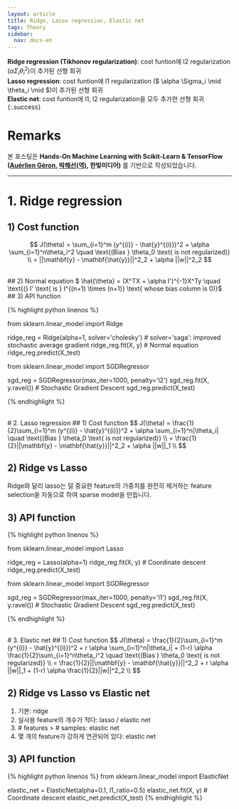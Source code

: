 ```yaml
---
layout: article
title: Ridge, Lasso regression, Elastic net
tags: Theory
sidebar:
  nav: docs-en
---
```


**Ridge regression (Tikhonov regularization)**: cost funtion에 l2 regularization ($\alpha \Sigma_i \theta_i^2$)이 추가된 선형 회귀 <br> **Lasso regression**: cost funtion에 l1 regularization ($ \alpha \Sigma_i \mid \theta_i \mid $)이 추가된 선형 회귀 <br> **Elastic net**: cost funtion에 l1, l2 regularization을 모두 추가한 선형 회귀
{:.success}

<!--more-->

# Remarks
본 포스팅은 **Hands-On Machine Learning with Scikit-Learn & TensorFlow ([Auérlien Géron](https://github.com/ageron/handson-ml), [박해선(역)](https://github.com/rickiepark/handson-ml), 한빛미디어)** 를 기반으로 작성되었습니다.

---

# 1. Ridge regression
## 1) Cost function
$$
J(\theta) = \sum_{i=1}^m (y^{(i)} - \hat{y}^{(i)})^2 + \alpha \sum_{i=1}^n\theta_i^2
\quad \text{(Bias } \theta_0 \text{ is not regularized)} \\
= ||\mathbf{y} - \mathbf{\hat{y}}||^2_2 + \alpha ||w||^2_2
$$

<br>
## 2) Normal equation
$ \hat{\theta} = (X^TX + \alpha I')^{-1}X^Ty \quad \text{(} I' \text{ is } I^{(n+1) \times (n+1)} \text{ whose bias column is 0)}$

<br>
## 3) API function

{% highlight python linenos %}

from sklearn.linear_model import Ridge

ridge_reg = Ridge(alpha=1, solver='cholesky')  # solver='saga': improved stochastic average gradient
ridge_reg.fit(X, y)  # Normal equation
ridge_reg.predict(X_test)


from sklearn.linear_model import SGDRegressor

sgd_reg = SGDRegressor(max_iter=1000, penalty='l2')
sgd_reg.fit(X, y.ravel())  # Stochastic Gradient Descent
sgd_reg.predict(X_test)

{% endhighlight %}


<br>
# 2. Lasso regression
## 1) Cost function
$$
J(\theta) = \frac{1}{2}\sum_{i=1}^m (y^{(i)} - \hat{y}^{(i)})^2 + \alpha \sum_{i=1}^n|\theta_i|
\quad \text{(Bias } \theta_0 \text{ is not regularized)} \\
= \frac{1}{2}||\mathbf{y} - \mathbf{\hat{y}}||^2_2 + \alpha ||w||_1 \\
$$

## 2) Ridge vs Lasso
Ridge와 달리 lasso는 덜 중요한 feature의 가중치를 완전히 제거하는 feature selection을 자동으로 하여 sparse model을 만듭니다.

## 3) API function

{% highlight python linenos %}

from sklearn.linear_model import Lasso

ridge_reg = Lasso(alpha=1)
ridge_reg.fit(X, y)  # Coordinate descent
ridge_reg.predict(X_test)


from sklearn.linear_model import SGDRegressor

sgd_reg = SGDRegressor(max_iter=1000, penalty='l1')
sgd_reg.fit(X, y.ravel())  # Stochastic Gradient Descent
sgd_reg.predict(X_test)

{% endhighlight %}


<br>
# 3. Elastic net
## 1) Cost function
$$
J(\theta) = \frac{1}{2}\sum_{i=1}^m (y^{(i)} - \hat{y}^{(i)})^2 + r \alpha \sum_{i=1}^n|\theta_i| + (1-r) \alpha \frac{1}{2}\sum_{i=1}^n\theta_i^2
\quad \text{(Bias } \theta_0 \text{ is not regularized)} \\
= \frac{1}{2}||\mathbf{y} - \mathbf{\hat{y}}||^2_2 + r \alpha ||w||_1 + (1-r) \alpha \frac{1}{2}||w||^2_2 \\
$$

## 2) Ridge vs Lasso vs Elastic net
1. 기본: ridge
2. 실사용 feature의 개수가 적다: lasso / elastic net
3. \# features > # samples: elastic net
4. 몇 개의 feature가 강하게 연관되어 있다: elastic net

## 3) API function

{% highlight python linenos %}
from sklearn.linear_model import ElasticNet

elastic_net = ElasticNet(alpha=0.1, l1_ratio=0.5)
elastic_net.fit(X, y)  # Coordinate descent
elastic_net.predict(X_test)
{% endhighlight %}
